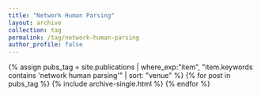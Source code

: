 ```yaml
---
title: "Network Human Parsing"
layout: archive
collection: tag
permalink: /tag/network-human-parsing
author_profile: false
---
```


{% assign pubs_tag = site.publications | where_exp:"item", "item.keywords contains 'network human parsing'" | sort: "venue" %}
{% for post in pubs_tag %}
  {% include archive-single.html %}
{% endfor %}